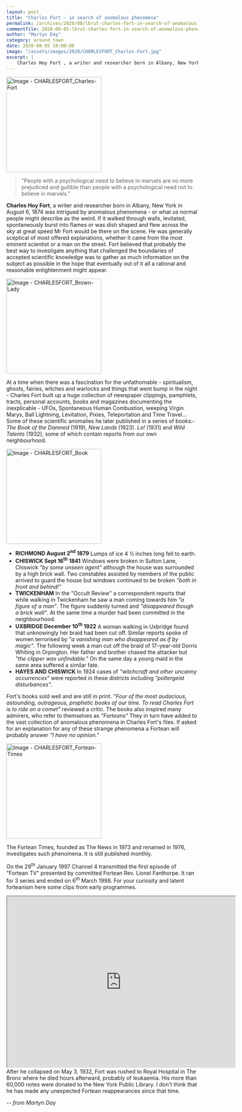 ```yaml
---
layout: post
title: "Charles Fort – in search of anomalous phenomena"
permalink: /archives/2020/08/lbrut-charles-fort-in-search-of-anomalous-phenomena.html
commentfile: 2020-08-05-lbrut-charles-fort-in-search-of-anomalous-phenomena
author: "Martyn Day"
category: around_town
date: 2020-08-05 10:00:00
image: "/assets/images/2020/CHARLESFORT_Charles-Fort.jpg"
excerpt: |
    Charles Hoy Fort , a writer and researcher born in Albany, New York in August 6, 1874 was intrigued by anomalous phenomena - or what us normal people might describe as the weird. If it walked through walls, levitated, spontaneously burst into flames or was dish shaped and flew across the sky at great speed Mr Fort would be there on the scene.
---
```

<a href="/assets/images/2020/CHARLESFORT_Charles-Fort.jpg" title="Click for a larger image"><img src="/assets/images/2020/CHARLESFORT_Charles-Fort-thumb.jpg" width="250" alt="Image - CHARLESFORT_Charles-Fort"  class="photo right"/></a>

> "People with a psychological need to believe in marvels are no more prejudiced and gullible than people with a psychological need not to believe in marvels."

**Charles Hoy Fort**, a writer and researcher born in Albany, New York in August 6, 1874 was intrigued by anomalous phenomena - or what us normal people might describe as the weird. If it walked through walls, levitated, spontaneously burst into flames or was dish shaped and flew across the sky at great speed Mr Fort would be there on the scene. He was generally sceptical of most offered explanations, whether it came from the most eminent scientist or a man on the street. Fort believed that probably the best way to investigate anything that challenged the boundaries of accepted scientific knowledge was to gather as much information on the subject as possible in the hope that eventually out of it all a rational and reasonable enlightenment might appear.

<a href="/assets/images/2020/CHARLESFORT_Brown-Lady.jpg" title="Click for a larger image"><img src="/assets/images/2020/CHARLESFORT_Brown-Lady-thumb.jpg" width="250" alt="Image - CHARLESFORT_Brown-Lady"  class="photo right"/></a>

At a time when there was a fascination for the unfathomable - spiritualism, ghosts, fairies, witches and warlocks and things that went bump in the night - Charles Fort built up a huge collection of newspaper clippings, pamphlets, tracts, personal accounts, books and magazines documenting the inexplicable - UFOs, Spontaneous Human Combustion, weeping Virgin Marys, Ball Lightning, Levitation, Pixies, Teleportation and Time Travel... Some of these scientific anomalies he later published in a series of books:- *The Book of the Damned* (1919), *New Lands* (1923). *Lo!* (1931) and *Wild Talents* (1932), some of which contain reports from our own neighbourhood.

<a href="/assets/images/2020/CHARLESFORT_Book.jpg" title="Click for a larger image"><img src="/assets/images/2020/CHARLESFORT_Book-thumb.jpg" width="250" alt="Image - CHARLESFORT_Book"  class="photo right"/></a>

* **RICHMOND August 2<sup>nd</sup> 1879** Lumps of ice 4 &#189; inches long fell to earth.
* **CHISWICK Sept 16<sup>th</sup> 1841** Windows were broken in Sutton Lane, Chiswick *"by some unseen agent"* although the house was surrounded by a high brick wall. Two constables assisted by members of the public arrived to guard the house but windows continued to be broken *"both in front and behind!"*
* **TWICKENHAM** In the "Occult Review" a correspondent reports that while walking in Twickenham he saw a man coming towards him *"a figure of a man"*. The figure suddenly turned and *"disappeared though a brick wall"*. At the same time a murder had been committed in the neighbourhood.
* **UXBRIDGE December 10<sup>th</sup> 1922** A woman walking in Uxbridge found that unknowingly her braid had been cut off. Similar reports spoke of women terrorised by *"a vanishing man who disappeared as if by magic"*. The following week a man cut off the braid of 17-year-old Dorris Whiting in Orpington. Her father and brother chased the attacker but *"the clipper was unfindable."* On the same day a young maid in the same area suffered a similar fate.
* **HAYES AND CHISWICK** In 1924 cases of *"witchcraft and other uncanny occurrences"* were reported in these districts including *"poltergeist disturbances"*.

Fort's books sold well and are still in print. *"Four of the most audacious, astounding, outrageous, prophetic books of our time. To read Charles Fort is to ride on a comet"* reviewed a critic. The books also inspired many admirers, who refer to themselves as *"Forteans"* They in turn have added to the vast collection of anomalous phenomena in Charles Fort's files. If asked for an explanation for any of these strange phenomena a Fortean will probably answer *"I have no opinion."*

<a href="/assets/images/2020/CHARLESFORT_Fortean-Times.jpg" title="Click for a larger image"><img src="/assets/images/2020/CHARLESFORT_Fortean-Times-thumb.jpg" width="250" alt="Image - CHARLESFORT_Fortean-Times"  class="photo right"/></a>

The Fortean Times, founded as The News in 1973 and renamed in 1976, investigates such phenomena. It is still published monthly.

On the 29<sup>th</sup> January 1997 Channel 4 transmitted the first episode of "Fortean TV" presented by committed Fortean Rev. Lionel Fanthorpe. It ran for 3 series and ended on 6<sup>th</sup> March 1998. For your curiosity and latent forteanism here some clips from early programmes.

<iframe width="600" height="450" src="https://www.youtube-nocookie.com/embed/ajpSsMwOCuU?rel=0 frameborder=0" allowfullscreen></iframe>

<div markdown="1" class="box">
After he collapsed on May 3, 1932, Fort was rushed to Royal Hospital in The Bronx where he died hours afterward, probably of leukaemia. His more than 60,000 notes were donated to the New York Public Library. I don't  think that he has made any unexpected Fortean reappearances since that time.
</div>


<cite>-- from Martyn Day</cite>
